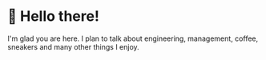 # 👋 Hello there!

I'm glad you are here. I plan to talk about engineering, management, coffee, sneakers and many other things I enjoy. 

